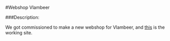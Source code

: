 #Webshop Vlambeer

###Description:

We got commissioned to make a new webshop for Vlambeer, and [this](https://www.github.com/WebshopVlambeer/Site) is the working site.